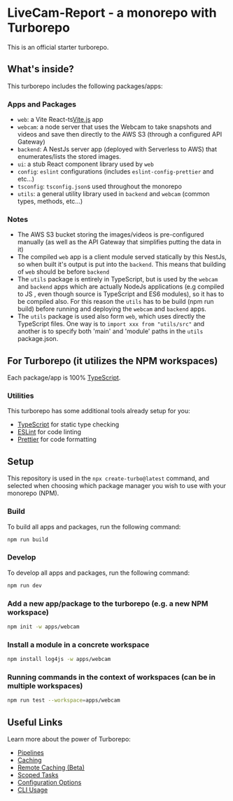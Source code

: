 # LiveCam-Report - a monorepo with Turborepo

This is an official starter turborepo.

## What's inside?

This turborepo includes the following packages/apps:

### Apps and Packages

- `web`: a Vite React-ts[Vite.js](https://vitejs.dev/) app
- `webcam`: a node server that uses the Webcam to take snapshots and videos and save then directly to the AWS S3 (through a configured API Gateway)
- `backend`: A NestJs server app (deployed with Serverless to AWS) that enumerates/lists the stored images.
- `ui`: a stub React component library used by `web`
- `config`: `eslint` configurations (includes `eslint-config-prettier` and etc...)
- `tsconfig`: `tsconfig.json`s used throughout the monorepo
- `utils`: a general utility library used in `backend` and `webcam` (common types, methods, etc...)

### Notes

- The AWS S3 bucket storing the images/videos is pre-configured manually (as well as the API Gateway that simplifies putting the data in it)
- The compiled `web` app is a client module served statically by this NestJs, so when built it's output is put into the `backend`. This means that building of `web` should be before `backend`
- The `utils` package is entirely in TypeScript, but is used by the `webcam` and `backend` apps which are actually NodeJs applications (e.g compiled to JS , even though source is TypeScript and ES6 modules), so it has to be compiled also. For this reason the `utils` has to be build (npm run build) before running and deploying the `webcam` and `backend` apps.
- The `utils` package is used also form `web`, which uses directly the TypeScript files. One way is to `import xxx from "utils/src"` and another is to specify both 'main' and 'module' paths in the `utils` package.json.

## For Turborepo (it utilizes the NPM workspaces)

Each package/app is 100% [TypeScript](https://www.typescriptlang.org/).

### Utilities

This turborepo has some additional tools already setup for you:

- [TypeScript](https://www.typescriptlang.org/) for static type checking
- [ESLint](https://eslint.org/) for code linting
- [Prettier](https://prettier.io) for code formatting

## Setup

This repository is used in the `npx create-turbo@latest` command, and selected when choosing which package manager you wish to use with your monorepo (NPM).

### Build

To build all apps and packages, run the following command:

```bash
npm run build
```

### Develop

To develop all apps and packages, run the following command:

```bash
npm run dev
```

### Add a new app/package to the turborepo (e.g. a new NPM workspace)

```bash
npm init -w apps/webcam
```

### Install a module in a concrete workspace

```bash
npm install log4js -w apps/webcam
```

### Running commands in the context of workspaces (can be in multiple workspaces)

```bash
npm run test --workspace=apps/webcam
```

## Useful Links

Learn more about the power of Turborepo:

- [Pipelines](https://turborepo.org/docs/features/pipelines)
- [Caching](https://turborepo.org/docs/features/caching)
- [Remote Caching (Beta)](https://turborepo.org/docs/features/remote-caching)
- [Scoped Tasks](https://turborepo.org/docs/features/scopes)
- [Configuration Options](https://turborepo.org/docs/reference/configuration)
- [CLI Usage](https://turborepo.org/docs/reference/command-line-reference)
